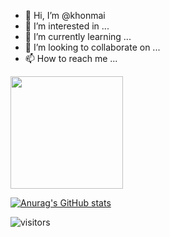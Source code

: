 - 👋 Hi, I’m @khonmai
- 👀 I’m interested in ...
- 🌱 I’m currently learning ...
- 💞️ I’m looking to collaborate on ...
- 📫 How to reach me ...

<!---
khonmai/khonmai is a ✨ special ✨ repository because its `README.md` (this file) appears on your GitHub profile.
You can click the Preview link to take a look at your changes.
--->
<img height="180em" src="https://github-readme-stats.vercel.app/api?username=Khonmai&show_icons=true&hide_border=true&&count_private=true&include_all_commits=true" />

[![Anurag's GitHub stats](https://github-readme-stats.vercel.app/api?username=Khonmai)](https://github.com/Khonmai/github-readme-stats)

![visitors](https://visitor-badge.glitch.me/badge?page_id=page.id)

      

